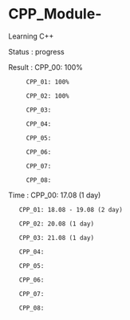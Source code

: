 # CPP_Module-
Learning C++

Status : progress

Result : CPP_00: 100%

         CPP_01: 100%
         
         CPP_02: 100% 
         
         CPP_03:
         
         CPP_04:  
         
         CPP_05:  
         
         CPP_06:  
         
         CPP_07:  
         
         CPP_08:  

Time : CPP_00: 17.08 (1 day)

       CPP_01: 18.08 - 19.08 (2 day)
       
       CPP_02: 20.08 (1 day) 
       
       CPP_03: 21.08 (1 day)
       
       CPP_04:  
       
       CPP_05:  
       
       CPP_06:  
       
       CPP_07:  
       
       CPP_08:
         
